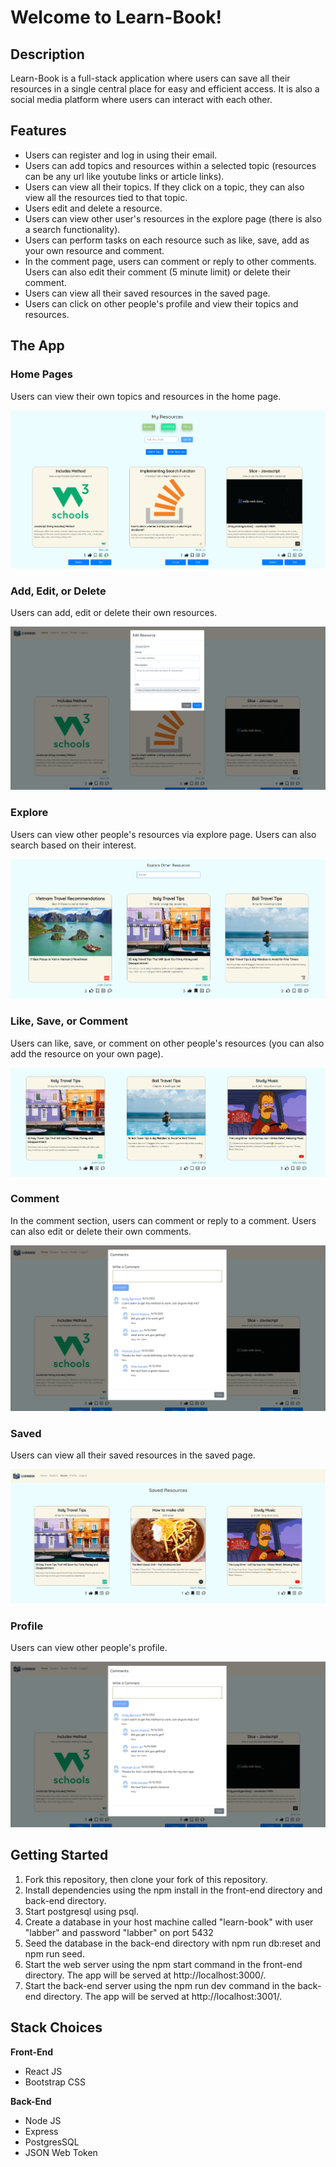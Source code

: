 # Welcome to Learn-Book!

## Description

Learn-Book is a full-stack application where users can save all their resources in a single central place for easy and efficient access. It is also a social media platform where users can interact with each other.

## Features

- Users can register and log in using their email.
- Users can add topics and resources within a selected topic (resources can be any url like youtube links or article links).
- Users can view all their topics. If they click on a topic, they can also view all the resources tied to that topic.
- Users edit and delete a resource.
- Users can view other user's resources in the explore page (there is also a search functionality).
- Users can perform tasks on each resource such as like, save, add as your own resource and comment.
- In the comment page, users can comment or reply to other comments. Users can also edit their comment (5 minute limit) or delete their comment.
- Users can view all their saved resources in the saved page.
- Users can click on other people's profile and view their topics and resources.

## The App

### Home Pages

Users can view their own topics and resources in the home page.

!["Home Page"](https://github.com/hyjin123/learn-book/blob/master/front-end/docs/Home.png?raw=true)

### Add, Edit, or Delete

Users can add, edit or delete their own resources.

!["Add"](https://github.com/hyjin123/learn-book/blob/master/front-end/docs/Edit.png?raw=true)

### Explore

Users can view other people's resources via explore page. Users can also search based on their interest.

!["Explore"](https://github.com/hyjin123/learn-book/blob/master/front-end/docs/Explore.png?raw=true)

### Like, Save, or Comment

Users can like, save, or comment on other people's resources (you can also add the resource on your own page).

!["Like"](https://github.com/hyjin123/learn-book/blob/master/front-end/docs/Save-Like.png?raw=true)

### Comment

In the comment section, users can comment or reply to a comment. Users can also edit or delete their own comments.

!["Comment"](https://github.com/hyjin123/learn-book/blob/master/front-end/docs/Comments.png?raw=true)

### Saved

Users can view all their saved resources in the saved page.

!["Saved"](https://github.com/hyjin123/learn-book/blob/master/front-end/docs/Saved.png?raw=true)

### Profile

Users can view other people's profile.

!["Comment"](https://github.com/hyjin123/learn-book/blob/master/front-end/docs/Comments.png?raw=true)

## Getting Started

1. Fork this repository, then clone your fork of this repository.
2. Install dependencies using the npm install in the front-end directory and back-end directory.
3. Start postgresql using psql.
4. Create a database in your host machine called "learn-book" with user "labber" and password "labber" on port 5432
5. Seed the database in the back-end directory with npm run db:reset and npm run seed.
6. Start the web server using the npm start command in the front-end directory. The app will be served at http://localhost:3000/.
7. Start the back-end server using the npm run dev command in the back-end directory. The app will be served at http://localhost:3001/.

## Stack Choices

**Front-End**

- React JS
- Bootstrap CSS

**Back-End**

- Node JS
- Express
- PostgresSQL
- JSON Web Token
